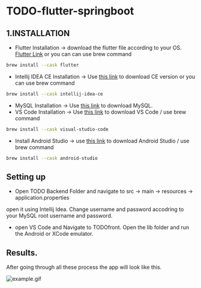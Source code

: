 # TODO-flutter-springboot

## 1.INSTALLATION

- Flutter Installation
  -> download the flutter file according to your OS. [Flutter Link](https://docs.flutter.dev/get-started/install)
or you can can use brew command

``` bash
brew install --cask flutter
```
- Intellij IDEA CE Installation -> Use [this link](https://www.jetbrains.com/idea/) to download CE version or you can use brew command
``` bash
brew install --cask intellij-idea-ce
```
- MySQL Installation -> Use [this link](https://dev.mysql.com/downloads/mysql/) to download MySQL.
- VS Code Installation -> Use [this link](https://code.visualstudio.com/Download) to download VS Code / use brew command 
``` bash
brew install --cask visual-studio-code
```
- Install Android Studio -> use [this link](https://developer.android.com/studio) to download Android Studio / use brew command
``` bash
brew install --cask android-studio
```

## Setting up

- Open TODO Backend Folder and navigate to 
 src -> main -> resources -> application.properties
 
 open it using Intellij Idea. Change username and password accodring to your MySQL root username and password.
 
- open VS Code and Navigate to TODOfront. Open the lib folder and run the Android or XCode emulator.

## Results.

After going through all these process the app will look like this.

![example.gif](https://user-images.githubusercontent.com/46975685/155975451-4037b92b-ac58-43dc-9abe-47ede7380690.gif)

 
